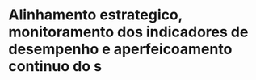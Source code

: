 # Alinhamento estrategico, monitoramento dos indicadores de desempenho e aperfeicoamento continuo do s

